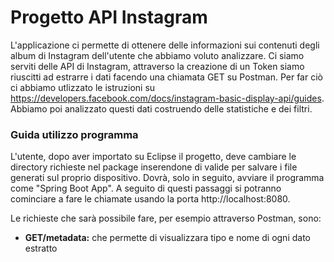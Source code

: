 # Progetto API Instagram
L'applicazione ci permette di ottenere delle informazioni sui contenuti degli album di Instagram dell'utente che abbiamo voluto analizzare. Ci siamo serviti delle API di Instagram, attraverso la creazione di un Token siamo riuscitti ad estrarre i dati facendo una chiamata GET su Postman. Per far ciò ci abbiamo utlizzato le istruzioni su https://developers.facebook.com/docs/instagram-basic-display-api/guides. Abbiamo poi analizzato questi dati costruendo delle statistiche e dei filtri.

### Guida utilizzo programma
L'utente, dopo aver importato su Eclipse il progetto, deve cambiare le directory richieste nel package inserendone di valide per salvare i file generati sul proprio dispositivo. Dovrà, solo in seguito, avviare il programma come "Spring Boot App". A seguito di questi passaggi si potranno cominciare a fare le chiamate usando la porta  http://localhost:8080.

Le richieste che sarà possibile fare, per esempio attraverso Postman, sono:
* **GET/metadata:** che permette di visualizzara tipo e nome di ogni dato estratto
